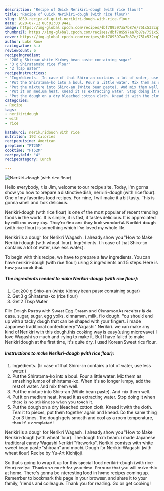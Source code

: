 ```yaml
---
description: "Recipe of Quick Nerikiri-dough (with rice flour)"
title: "Recipe of Quick Nerikiri-dough (with rice flour)"
slug: 1859-recipe-of-quick-nerikiri-dough-with-rice-flour
date: 2020-07-13T08:01:03.944Z
image: https://img-global.cpcdn.com/recipes/dbf789597aa7b87e/751x532cq70/nerikiri-dough-with-rice-flour-recipe-main-photo.jpg
thumbnail: https://img-global.cpcdn.com/recipes/dbf789597aa7b87e/751x532cq70/nerikiri-dough-with-rice-flour-recipe-main-photo.jpg
cover: https://img-global.cpcdn.com/recipes/dbf789597aa7b87e/751x532cq70/nerikiri-dough-with-rice-flour-recipe-main-photo.jpg
author: Luke Rowe
ratingvalue: 3.3
reviewcount: 6
recipeingredient:
- "200 g Shiroan white Kidney bean paste containing sugar"
- "3 g Shiratamako rice flour"
- "2 Tbsp Water"
recipeinstructions:
- "Ingrédients. (In case of that Shiro-an contains a lot of water, use less water.)"
- "Put the Shiratama-ko into a boul. Pour a little water. Mix them as smashing lumps of shiratama-ko. When it&#39;s no longer lumpy, add the rest of water. And mix them well."
- "Put the mixture into Shiro-an (White bean paste). And mix them well."
- "Put it on medium heat. Knead it as extracting water. Stop doing it when there is no stickiness when you touch it."
- "Put the dough on a dry bleached cotton cloth. Knead it with the cloth. Tear it to pieces, put them together again and knead. Do the same thing 2 or 3 times. The dough gets smooth and cool as a room temperature, then It&#39; s completed!"
categories:
- Recipe
tags:
- nerikiridough
- with
- rice

katakunci: nerikiridough with rice 
nutrition: 192 calories
recipecuisine: American
preptime: "PT25M"
cooktime: "PT52M"
recipeyield: "4"
recipecategory: Lunch

---
```



![Nerikiri-dough (with rice flour)](https://img-global.cpcdn.com/recipes/dbf789597aa7b87e/751x532cq70/nerikiri-dough-with-rice-flour-recipe-main-photo.jpg)

Hello everybody, it is Jim, welcome to our recipe site. Today, I'm gonna show you how to prepare a distinctive dish, nerikiri-dough (with rice flour). One of my favorites food recipes. For mine, I will make it a bit tasty. This is gonna smell and look delicious.

Nerikiri-dough (with rice flour) is one of the most popular of recent trending foods in the world. It is simple, it is fast, it tastes delicious. It is appreciated by millions every day. They're fine and they look wonderful. Nerikiri-dough (with rice flour) is something which I've loved my whole life.

Nerikiri is a dough for Nerikiri Wagashi. I already show you &#34;How to Make Nerikiri-dough (with wheat flour). Ingrédients. (In case of that Shiro-an contains a lot of water, use less water.).


To begin with this recipe, we have to prepare a few ingredients. You can have nerikiri-dough (with rice flour) using 3 ingredients and 5 steps. Here is how you cook that.

<!--inarticleads1-->

##### The ingredients needed to make Nerikiri-dough (with rice flour):

1. Get 200 g Shiro-an (white Kidney bean paste containing sugar)
1. Get 3 g Shiratama-ko (rice flour)
1. Get 2 Tbsp Water


Filo Dough Pastry with Sweet Egg Cream and CinnamonAs receitas lá de casa. sugar, sugar, egg yolks, cinnamon, milk, filo dough. You should end up with a tacky dough that can be shaped with your fingers. i made Japanese traditional confectionery&#34;Wagashi&#34; Nerikiri. we can make any kind of Nerikiri with this dough.this cooking way is easy(using microwave) I love Wagashi so much and trying to make it. But I have failed to make Nerikiri dough at the first time, it&#39;s quite dry. I used Korean Sweet rice flour. 

<!--inarticleads2-->

##### Instructions to make Nerikiri-dough (with rice flour):

1. Ingrédients. (In case of that Shiro-an contains a lot of water, use less water.)
1. Put the Shiratama-ko into a boul. Pour a little water. Mix them as smashing lumps of shiratama-ko. When it&#39;s no longer lumpy, add the rest of water. And mix them well.
1. Put the mixture into Shiro-an (White bean paste). And mix them well.
1. Put it on medium heat. Knead it as extracting water. Stop doing it when there is no stickiness when you touch it.
1. Put the dough on a dry bleached cotton cloth. Knead it with the cloth. Tear it to pieces, put them together again and knead. Do the same thing 2 or 3 times. The dough gets smooth and cool as a room temperature, then It&#39; s completed!


Nerikiri is a dough for Nerikiri Wagashi. I already show you &#34;How to Make Nerikiri-dough (with wheat flour). The dough from beam. i made Japanese traditional candy Wagashi Nerikiri &#34;fireworks&#34;. Nerikiri consists with white sweet bean paste &#34;shiroan&#34; and mochi. Dough for Nerikiri-Wagashi (with wheat flour) Recipe by Yu-Art Kichijoji. 

So that's going to wrap it up for this special food nerikiri-dough (with rice flour) recipe. Thanks so much for your time. I'm sure that you will make this at home. There's gonna be interesting food in home recipes coming up. Remember to bookmark this page in your browser, and share it to your family, friends and colleague. Thank you for reading. Go on get cooking!
